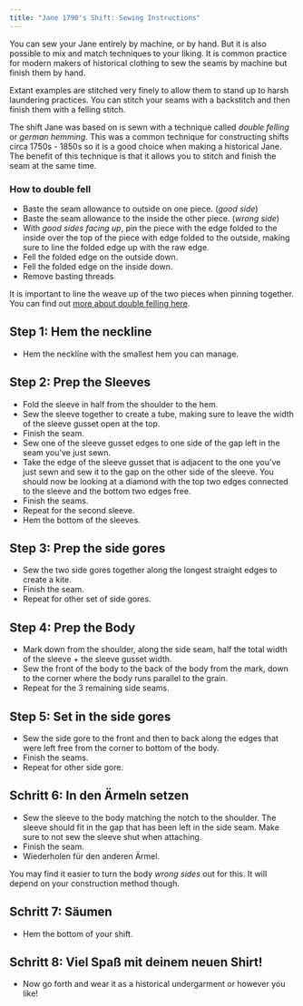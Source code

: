 ```yaml
---
title: "Jane 1790's Shift: Sewing Instructions"
---
```


You can sew your Jane entirely by machine, or by hand. But it is also possible to mix and match techniques to your liking. It is common practice for modern makers of historical clothing to sew the seams by machine but finish them by hand.

Extant examples are stitched very finely to allow them to stand up to harsh laundering practices. You can stitch your seams with a backstitch and then finish them with a felling stitch.

The shift Jane was based on is sewn with a technique called _double felling_ or _german hemming_. This was a common technique for constructing shifts circa 1750s - 1850s so it is a good choice when making a historical Jane. The benefit of this technique is that it allows you to stitch and finish the seam at the same time.

### How to double fell

- Baste the seam allowance to outside on one piece. (_good side_)
- Baste the seam allowance to the inside the other piece. (_wrong side_)
- With _good sides facing up_, pin the piece with the edge folded to the inside over the top of the piece with edge folded to the outside, making sure to line the folded edge up with the raw edge.
- Fell the folded edge on the outside down.
- Fell the folded edge on the inside down.
- Remove basting threads

<Note>

It is important to line the weave up of the two pieces when pinning together. You can find out [more about double felling here](https://www.sewncompany.com/felled-seam-german-hemming).

</Note>

## Step 1: Hem the neckline

- Hem the neckline with the smallest hem you can manage.

## Step 2: Prep the Sleeves

- Fold the sleeve in half from the shoulder to the hem.
- Sew the sleeve together to create a tube, making sure to leave the width of the sleeve gusset open at the top.
- Finish the seam.
- Sew one of the sleeve gusset edges to one side of the gap left in the seam you've just sewn.
- Take the edge of the sleeve gusset that is adjacent to the one you've just sewn and sew it to the gap on the other side of the sleeve. You should now be looking at a diamond with the top two edges connected to the sleeve and the bottom two edges free.
- Finish the seams.
- Repeat for the second sleeve.
- Hem the bottom of the sleeves.

## Step 3: Prep the side gores

- Sew the two side gores together along the longest straight edges to create a kite.
- Finish the seam.
- Repeat for other set of side gores.

## Step 4: Prep the Body

- Mark down from the shoulder, along the side seam, half the total width of the sleeve + the sleeve gusset width.
- Sew the front of the body to the back of the body from the mark, down to the corner where the body runs parallel to the grain.
- Repeat for the 3 remaining side seams.

## Step 5: Set in the side gores

- Sew the side gore to the front and then to back along the edges that were left free from the corner to bottom of the body.
- Finish the seams.
- Repeat for other side gore.

## Schritt 6: In den Ärmeln setzen

- Sew the sleeve to the body matching the notch to the shoulder. The sleeve should fit in the gap that has been left in the side seam. Make sure to not sew the sleeve shut when attaching.
- Finish the seam.
- Wiederholen für den anderen Ärmel.

<Note>

You may find it easier to turn the body _wrong sides_ out for this. It will depend on your construction method though.

</Note>

## Schritt 7: Säumen

- Hem the bottom of your shift.

## Schritt 8: Viel Spaß mit deinem neuen Shirt!

- Now go forth and wear it as a historical undergarment or however you like!
